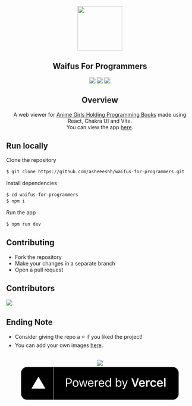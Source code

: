 <div align="center">
  <img align="center" src="https://i.imgur.com/XiOBprr.png" border-radius="50%" width="120px" height="120px"/>
  <h2 align="center">Waifus For Programmers</h2>
  <img src="https://api.visitorbadge.io/api/VisitorHit?user=asheeeshh&repo=waifus-for-programmers&countColor=%2337d67a" />
  <img src="https://img.shields.io/github/license/asheeeshh/waifus-for-programmers?color=%2337d67a&style=for-the-badge" />
  <img src="https://vercelbadge.vercel.app/api/asheeeshh/waifus-for-programmers?style=for-the-badge&color=%2337d67a" />
</div>

<div align="center">
  <h2>Overview</h2>
  A web viewer for <a href="https://github.com/cat-milk/Anime-Girls-Holding-Programming-Books">Anime Girls Holding Programming Books</a> made using React, Chakra UI and Vite.</br>
  You can view the app <a href="https://waifus-for-programmers.vercel.app">here</a>.
</div>

## Run locally

Clone the repository
```bash
$ git clone https://github.com/asheeeshh/waifus-for-programmers.git
```
Install dependencies
```bash
$ cd waifus-for-programmers
$ npm i
```
Run the app
```bash
$ npm run dev
```

## Contributing

- Fork the repository
- Make your changes in a separate branch
- Open a pull request

## Contributors

<a href="https://github.com/asheeeshh/waifus-for-programmers/graphs/contributors">
  <img src="https://stg.contrib.rocks/image?repo=asheeeshh/waifus-for-programmers" />
</a>

## Ending Note
- Consider giving the repo a ⭐ if you liked the project!
- You can add your own images [here](https://github.com/cat-milk/Anime-Girls-Holding-Programming-Books).
</br>
<div align="center">
   <img src="https://img.shields.io/badge/Made%20With-%E2%9D%A4-%2337d67a?style=for-the-badge" /></br>
   <a href="https://vercel.com?utm_source=waifus-for-programmers"><img src="https://raw.githubusercontent.com/abumalick/powered-by-vercel/master/powered-by-vercel.svg" /></a>
</div>
